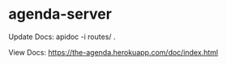 # agenda-server

Update Docs:
apidoc -i routes/ .

View Docs:
https://the-agenda.herokuapp.com/doc/index.html